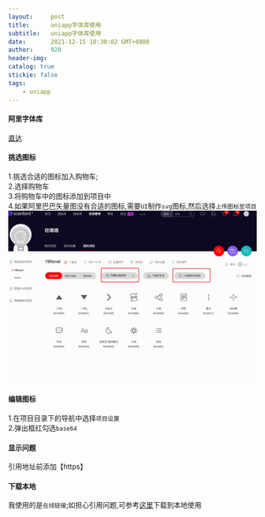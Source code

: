 ```yaml
---
layout:     post
title:      uniapp字体库使用
subtitle:  	uniapp字体库使用
date:       2021-12-15 10:30:02 GMT+0800
author:     920
header-img: 
catalog: true
stickie: false
tags:
    - uniapp
---
```



#### 阿里字体库
[直达](https://www.iconfont.cn/)

#### 挑选图标

1.挑选合适的图标加入购物车;  
2.选择购物车  
3.将购物车中的图标添加到项目中  
4.如果阿里巴巴矢量图没有合适的图标,需要`UI`制作`svg`图标,然后选择`上传图标至项目`  
![图1](/img/20211215/1.png)


#### 编辑图标
1.在项目目录下的导航中选择`项目设置`  
2.弹出框红勾选`base64`

#### 显示问题

引用地址前添加【https】 

#### 下载本地

我使用的是`在线链接`;如担心引用问题,可参考[这里](https://blog.csdn.net/panzina/article/details/105473099/)下载到本地使用
